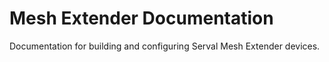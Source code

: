 # Mesh Extender Documentation
Documentation for building and configuring Serval Mesh Extender devices.
